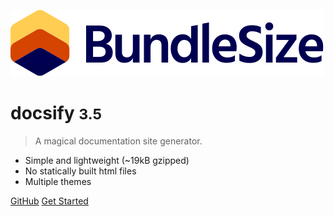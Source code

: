<!-- _coverpage.md -->

![logo](_assets/logo-large.svg)

# docsify <small>3.5</small>

> A magical documentation site generator.

* Simple and lightweight (~19kB gzipped)
* No statically built html files
* Multiple themes

[GitHub](https://github.com/bundlesize/bundlesize)
[Get Started](#getting-started)
